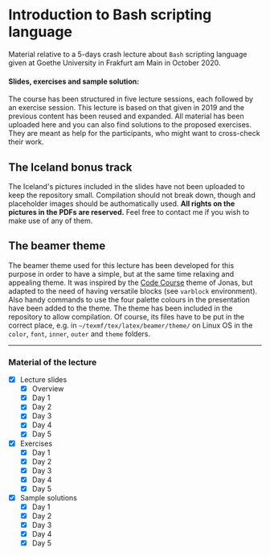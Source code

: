 # Introduction to Bash scripting language

Material relative to a 5-days crash lecture about `Bash` scripting language given at Goethe University in Frakfurt am Main in October 2020.

#### Slides, exercises and sample solution:

The course has been structured in five lecture sessions, each followed by an exercise session.
This lecture is based on that given in 2019 and the previous content has been reused and expanded.
All material has been uploaded here and you can also find solutions to the proposed exercises.
They are meant as help for the participants, who might want to cross-check their work.

## The Iceland bonus track

The Iceland's pictures included in the slides have not been uploaded to keep the repository small.
Compilation should not break down, though and placeholder images should be authomatically used.
**All rights on the pictures in the PDFs are reserved.**
Feel free to contact me if you wish to make use of any of them.

## The beamer theme

The beamer theme used for this lecture has been developed for this purpose in order to have a simple, but at the same time relaxing and appealing theme.
It was inspired by the [Code Course](https://github.com/Irubataru/beamer-themes) theme of Jonas, but adapted to the need of having versatile blocks (see `varblock` environment).
Also handy commands to use the four palette colours in the presentation have been added to the theme.
The theme has been included in the repository to allow compilation.
Of course, its files have to be put in the correct place, e.g. in `~/texmf/tex/latex/beamer/theme/` on Linux OS in the `color`, `font`, `inner`, `outer` and `theme` folders.

---

### Material of the lecture

- [X] Lecture slides
  - [X] Overview
  - [X] Day 1
  - [X] Day 2
  - [X] Day 3
  - [X] Day 4
  - [X] Day 5

- [X] Exercises
  - [X] Day 1
  - [X] Day 2
  - [X] Day 3
  - [X] Day 4
  - [X] Day 5

- [X] Sample solutions
  - [X] Day 1
  - [X] Day 2
  - [X] Day 3
  - [X] Day 4
  - [X] Day 5
